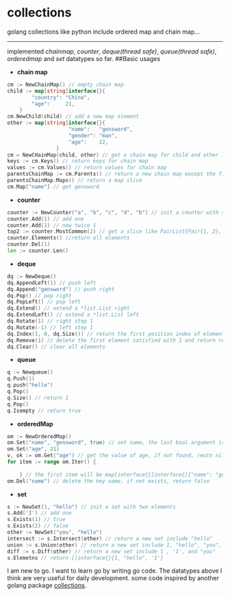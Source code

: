# collections
golang collections like python include ordered map and chain map...
***
implemented *chainmap*, *counter*, *deque(thread safe)*, *queue(thread safe)*, *orderedmap* and *set* datatypes so far.
##Basic usages
- **chain map**
```go
cm := NewChainMap() // empty chain map
child := map[string]interface{}{
		"country": "China",
		"age":     21,
	}
cm.NewChild(child) // add a new map element
other := map[string]interface{}{
            		"name":   "gensword",
            		"gender": "man",
            		"age":    22,
            	}
cm = NewCHainMap(child, other) // get a chain map for child and other like map[string]interface{}{"country": "China", "age": 21, "gender": "man"}
keys := cm.Keys() // return keys for chain map
values := cm.Values() // return values for chain map
parentsChainMap := cm.Parents() // return a new chain map except the first map for cm chain map
parentsChainMap.Maps() // return a map slice
cm.Map["name"] // get gensword
```
- **counter**
```go
counter := NewCounter("a", "b", "c", "d", "b") // init a counter with some elements
counter.Add(1) // add one
counter.Add(1) // now twice 1
top2 := counter.MostCommon(2) // get a slice like PairList{Pair{1, 2}, Pair{"b", 2}} that indicate the top 2 elements and their counts
counter.Elements() //return all elements
counter.Del(1)
len := counter.Len()
```
- **deque**
```go
dq := NewDeque()
dq.AppendLeft(1) // push left
dq.Append("gensword") // push right
dq.Pop() // pop right
dq.PopLeft() // pop left
dq.Extend() // extend a *list.List right
dq.ExtendLeft() // extend a *list.List left
dq.Rotate(1) // right step 1
dq.Rotate(-1) // left step 1
dq.Index(1, 0, dq.Size()) // return the first position index of element and true which value is 1 between 0 and len(dq), if not found, return zero and false
dq.Remove(1) // delete the first element satisfied with 1 and return remove nums(1) and true, if not found, return zero and false
dq.Clear() // clear all elements
```
- **queue**
```go
q := Newqueue()
q.Push(1)
q.push("hello")
q.Pop()
q.Size() // return 1
q.Pop()
q.Isempty // return true
```
- **orderedMap**
```go
om := NewOrderedMap()
om.Set("name", "gensword", true) // set name, the last bool argument is a flag if the name should replace to the last position and update the key when key name already in om, if false, just update the name value
om.Set("age", 21)
v, ok := om.Get("age") // get the value of age, if not found, reutn nil and false
for item := range om.Iter() {
		
	} // the first item will be map[interface{}]interface{}{"name": "gensword"}, and the second will be map[interface{}]interface{}{"age": 21}
om.Del("name") // delete the key name, if not exists, return false
```
- **set**
```go
s := NewSet(1, "hello") // init a set with two elements
s.Add('I') // add one
s.Exists(1) // true
s.Exists(2) // false
other := NewSet("you", "hello")
intersect := s.Intersect(other) // return a new set include "hello"
union := s.Union(other) // return a new set include 1, "hello", "you", 'I'
diff := s.Diff(other) // return a new set include 1 , 'I', and "you"
s.Elemetns // return []interface{}{1, "hello", 'I'}
```
I am new to go. I want to learn go by writing go code. The datatypes above I think are very useful for daily development.
some code inspired by another golang package [collections](https://github.com/chenjiandongx/collections).